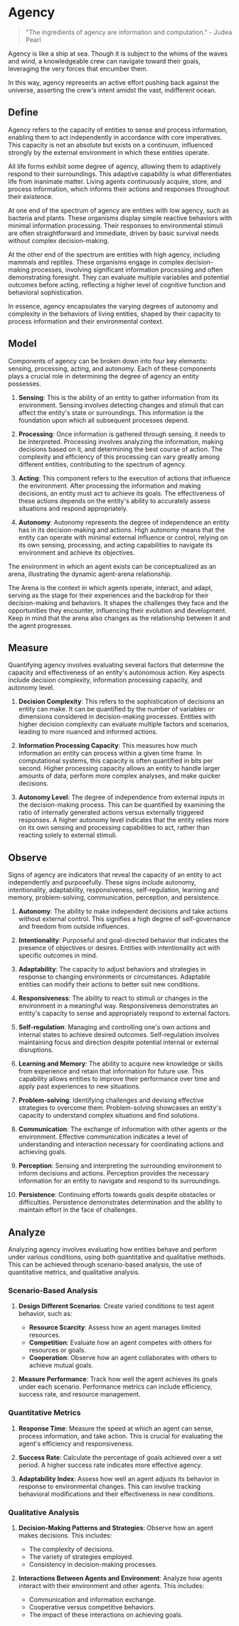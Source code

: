 # Agency

> "The ingredients of agency are information and computation." - Judea Pearl
>

Agency is like a ship at sea. Though it is subject to the whims of the waves and wind, a knowledgeable crew can navigate toward their goals, leveraging the very forces that encumber them.

In this way, agency represents an active effort pushing back against the universe, asserting the crew's intent amidst the vast, indifferent ocean.

## Define

Agency refers to the capacity of entities to sense and process information, enabling them to act independently in accordance with core imperatives. This capacity is not an absolute but exists on a continuum, influenced strongly by the external environment in which these entities operate.

All life forms exhibit some degree of agency, allowing them to adaptively respond to their surroundings. This adaptive capability is what differentiates life from inanimate matter. Living agents continuously acquire, store, and process information, which informs their actions and responses throughout their existence.

At one end of the spectrum of agency are entities with low agency, such as bacteria and plants. These organisms display simple reactive behaviors with minimal information processing. Their responses to environmental stimuli are often straightforward and immediate, driven by basic survival needs without complex decision-making.

At the other end of the spectrum are entities with high agency, including mammals and reptiles. These organisms engage in complex decision-making processes, involving significant information processing and often demonstrating foresight. They can evaluate multiple variables and potential outcomes before acting, reflecting a higher level of cognitive function and behavioral sophistication.

In essence, agency encapsulates the varying degrees of autonomy and complexity in the behaviors of living entities, shaped by their capacity to process information and their environmental context.

## Model

Components of agency can be broken down into four key elements: sensing, processing, acting, and autonomy. Each of these components plays a crucial role in determining the degree of agency an entity possesses.

1. **Sensing**: This is the ability of an entity to gather information from its environment. Sensing involves detecting changes and stimuli that can affect the entity's state or surroundings. This information is the foundation upon which all subsequent processes depend.

2. **Processing**: Once information is gathered through sensing, it needs to be interpreted. Processing involves analyzing the information, making decisions based on it, and determining the best course of action. The complexity and efficiency of this processing can vary greatly among different entities, contributing to the spectrum of agency.

3. **Acting**: This component refers to the execution of actions that influence the environment. After processing the information and making decisions, an entity must act to achieve its goals. The effectiveness of these actions depends on the entity's ability to accurately assess situations and respond appropriately.

4. **Autonomy**: Autonomy represents the degree of independence an entity has in its decision-making and actions. High autonomy means that the entity can operate with minimal external influence or control, relying on its own sensing, processing, and acting capabilities to navigate its environment and achieve its objectives.

The environment in which an agent exists can be conceptualized as an arena, illustrating the dynamic agent-arena relationship.

The Arena is the context in which agents operate, interact, and adapt, serving as the stage for their experiences and the backdrop for their decision-making and behaviors. It shapes the challenges they face and the opportunities they encounter, influencing their evolution and development. Keep in mind that the arena also changes as the relationship between it and the agent progresses.

## Measure

Quantifying agency involves evaluating several factors that determine the capacity and effectiveness of an entity's autonomous action. Key aspects include decision complexity, information processing capacity, and autonomy level.

1. **Decision Complexity**: This refers to the sophistication of decisions an entity can make. It can be quantified by the number of variables or dimensions considered in decision-making processes. Entities with higher decision complexity can evaluate multiple factors and scenarios, leading to more nuanced and informed actions.

2. **Information Processing Capacity**: This measures how much information an entity can process within a given time frame. In computational systems, this capacity is often quantified in bits per second. Higher processing capacity allows an entity to handle larger amounts of data, perform more complex analyses, and make quicker decisions.

3. **Autonomy Level**: The degree of independence from external inputs in the decision-making process. This can be quantified by examining the ratio of internally generated actions versus externally triggered responses. A higher autonomy level indicates that the entity relies more on its own sensing and processing capabilities to act, rather than reacting solely to external stimuli.

## Observe

Signs of agency are indicators that reveal the capacity of an entity to act independently and purposefully. These signs include autonomy, intentionality, adaptability, responsiveness, self-regulation, learning and memory, problem-solving, communication, perception, and persistence.

1. **Autonomy**: The ability to make independent decisions and take actions without external control. This signifies a high degree of self-governance and freedom from outside influences.

2. **Intentionality**: Purposeful and goal-directed behavior that indicates the presence of objectives or desires. Entities with intentionality act with specific outcomes in mind.

3. **Adaptability**: The capacity to adjust behaviors and strategies in response to changing environments or circumstances. Adaptable entities can modify their actions to better suit new conditions.

4. **Responsiveness**: The ability to react to stimuli or changes in the environment in a meaningful way. Responsiveness demonstrates an entity's capacity to sense and appropriately respond to external factors.

5. **Self-regulation**: Managing and controlling one's own actions and internal states to achieve desired outcomes. Self-regulation involves maintaining focus and direction despite potential internal or external disruptions.

6. **Learning and Memory**: The ability to acquire new knowledge or skills from experience and retain that information for future use. This capability allows entities to improve their performance over time and apply past experiences to new situations.

7. **Problem-solving**: Identifying challenges and devising effective strategies to overcome them. Problem-solving showcases an entity's capacity to understand complex situations and find solutions.

8. **Communication**: The exchange of information with other agents or the environment. Effective communication indicates a level of understanding and interaction necessary for coordinating actions and achieving goals.

9. **Perception**: Sensing and interpreting the surrounding environment to inform decisions and actions. Perception provides the necessary information for an entity to navigate and respond to its surroundings.

10. **Persistence**: Continuing efforts towards goals despite obstacles or difficulties. Persistence demonstrates determination and the ability to maintain effort in the face of challenges.

## Analyze
Analyzing agency involves evaluating how entities behave and perform under various conditions, using both quantitative and qualitative methods. This can be achieved through scenario-based analysis, the use of quantitative metrics, and qualitative analysis.

### Scenario-Based Analysis

1. **Design Different Scenarios**: Create varied conditions to test agent behavior, such as:
   - **Resource Scarcity**: Assess how an agent manages limited resources.
   - **Competition**: Evaluate how an agent competes with others for resources or goals.
   - **Cooperation**: Observe how an agent collaborates with others to achieve mutual goals.

2. **Measure Performance**: Track how well the agent achieves its goals under each scenario. Performance metrics can include efficiency, success rate, and resource management.

### Quantitative Metrics

1. **Response Time**: Measure the speed at which an agent can sense, process information, and take action. This is crucial for evaluating the agent's efficiency and responsiveness.

2. **Success Rate**: Calculate the percentage of goals achieved over a set period. A higher success rate indicates more effective agency.

3. **Adaptability Index**: Assess how well an agent adjusts its behavior in response to environmental changes. This can involve tracking behavioral modifications and their effectiveness in new conditions.

### Qualitative Analysis

1. **Decision-Making Patterns and Strategies**: Observe how an agent makes decisions. This includes:
   - The complexity of decisions.
   - The variety of strategies employed.
   - Consistency in decision-making processes.

2. **Interactions Between Agents and Environment**: Analyze how agents interact with their environment and other agents. This includes:
   - Communication and information exchange.
   - Cooperative versus competitive behaviors.
   - The impact of these interactions on achieving goals.

